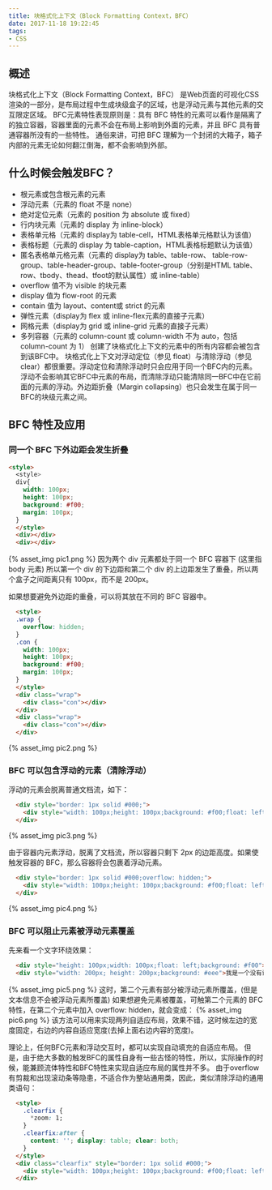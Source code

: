 ```yaml
---
title: 块格式化上下文（Block Formatting Context，BFC）
date: 2017-11-18 19:22:45
tags:
- CSS
---
```


## 概述
块格式化上下文（Block Formatting Context，BFC） 是Web页面的可视化CSS渲染的一部分，是布局过程中生成块级盒子的区域，也是浮动元素与其他元素的交互限定区域。
BFC元素特性表现原则是：具有 BFC 特性的元素可以看作是隔离了的独立容器，容器里面的元素不会在布局上影响到外面的元素，并且 BFC 具有普通容器所没有的一些特性。
通俗来讲，可把 BFC 理解为一个封闭的大箱子，箱子内部的元素无论如何翻江倒海，都不会影响到外部。

<!--more--> 

## 什么时候会触发BFC？
* 根元素或包含根元素的元素
* 浮动元素（元素的 float 不是 none）
* 绝对定位元素（元素的 position 为 absolute 或 fixed）
* 行内块元素（元素的 display 为 inline-block）
* 表格单元格（元素的 display为 table-cell，HTML表格单元格默认为该值）
* 表格标题（元素的 display 为 table-caption，HTML表格标题默认为该值）
* 匿名表格单元格元素（元素的 display为 table、table-row、 table-row-group、table-header-group、table-footer-group（分别是HTML table、row、tbody、thead、tfoot的默认属性）或 inline-table）
* overflow 值不为 visible 的块元素
* display 值为 flow-root 的元素
* contain 值为 layout、content或 strict 的元素
* 弹性元素（display为 flex 或 inline-flex元素的直接子元素）
* 网格元素（display为 grid 或 inline-grid 元素的直接子元素）
* 多列容器（元素的 column-count 或 column-width 不为 auto，包括 column-count 为 1）
创建了块格式化上下文的元素中的所有内容都会被包含到该BFC中。
块格式化上下文对浮动定位（参见 float）与清除浮动（参见 clear）都很重要。浮动定位和清除浮动时只会应用于同一个BFC内的元素。浮动不会影响其它BFC中元素的布局，而清除浮动只能清除同一BFC中在它前面的元素的浮动。外边距折叠（Margin collapsing）也只会发生在属于同一BFC的块级元素之间。

## BFC 特性及应用
### 同一个 BFC 下外边距会发生折叠
```html
<style>
  <style>
  div{
    width: 100px;
    height: 100px;
    background: #f00;
    margin: 100px;
  }
  </style>
  <div></div>
  <div></div>
```
{% asset_img pic1.png %}
因为两个 div 元素都处于同一个 BFC 容器下 (这里指 body 元素) 所以第一个 div 的下边距和第二个 div 的上边距发生了重叠，所以两个盒子之间距离只有 100px，而不是 200px。

如果想要避免外边距的重叠，可以将其放在不同的 BFC 容器中。
```html
  <style>
  .wrap {
    overflow: hidden;
  }
  .con {
    width: 100px;
    height: 100px;
    background: #f00;
    margin: 100px;
  }
  </style>
  <div class="wrap">
    <div class="con"></div>
  </div>
  <div class="wrap">
    <div class="con"></div>
  </div>
```
{% asset_img pic2.png %}

### BFC 可以包含浮动的元素（清除浮动）
浮动的元素会脱离普通文档流，如下：
```html
  <div style="border: 1px solid #000;">
    <div style="width: 100px;height: 100px;background: #f00;float: left;"></div>
  </div>
```
{% asset_img pic3.png %}

由于容器内元素浮动，脱离了文档流，所以容器只剩下 2px 的边距高度。如果使触发容器的 BFC，那么容器将会包裹着浮动元素。
```html
  <div style="border: 1px solid #000;overflow: hidden;">
    <div style="width: 100px;height: 100px;background: #f00;float: left;"></div>
  </div>
```
{% asset_img pic4.png %}

### BFC 可以阻止元素被浮动元素覆盖
先来看一个文字环绕效果：
```html
  <div style="height: 100px;width: 100px;float: left;background: #f00">我是一个左浮动的元素</div>
  <div style="width: 200px; height: 200px;background: #eee">我是一个没有设置浮动, 也没有触发 BFC 元素, width: 200px; height:200px; background: #eee;</div>
```
{% asset_img pic5.png %}
这时，第二个元素有部分被浮动元素所覆盖，(但是文本信息不会被浮动元素所覆盖) 如果想避免元素被覆盖，可触第二个元素的 BFC 特性，在第二个元素中加入 overflow: hidden，就会变成：
{% asset_img pic6.png %}
该方法可以用来实现两列自适应布局，效果不错，这时候左边的宽度固定，右边的内容自适应宽度(去掉上面右边内容的宽度)。

理论上，任何BFC元素和浮动交互时，都可以实现自动填充的自适应布局。
但是，由于绝大多数的触发BFC的属性自身有一些古怪的特性，所以，实际操作的时候，能兼顾流体特性和BFC特性来实现自适应布局的属性并不多。
由于overflow有剪裁和出现滚动条等隐患，不适合作为整站通用类，因此，类似清除浮动的通用类语句：
```html
  <style>
    .clearfix {
      *zoom: 1;
    }
    .clearfix:after {
      content: ''; display: table; clear: both;
    }
  </style>
  <div class="clearfix" style="border: 1px solid #000;">
    <div style="width: 100px;height: 100px;background: #f00;float: left;"></div>
  </div>
```